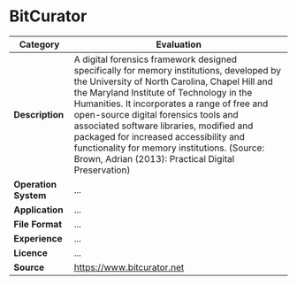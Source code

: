 # BitCurator

| Category | Evaluation |
| --- | --- |
| **Description**  | A digital forensics framework designed specifically for memory institutions, developed by the University of North Carolina, Chapel Hill and the Maryland Institute of Technology in the Humanities. It incorporates a range of free and open-source digital forensics tools and associated software libraries, modified and packaged for increased accessibility and functionality for memory institutions. (Source: Brown, Adrian (2013): Practical Digital Preservation) |
| **Operation System**  | ... |
| **Application**  | ... |
| **File Format** | ... |
| **Experience** | ... |
| **Licence** | ... |
| **Source** | https://www.bitcurator.net |
